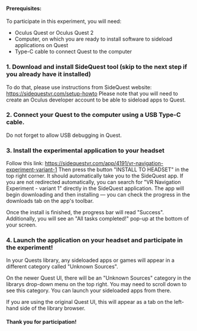 #### Prerequisites:
To participate in this experiment, you will need:
- Oculus Quest or Oculus Quest 2
- Computer, on which you are ready to install software to sideload applications on Quest
- Type-C cable to connect Quest to the computer

###  1. Download and install SideQuest tool (skip to the next step if you already have it installed)

To do that, please use instructions from SideQuest website: <https://sidequestvr.com/setup-howto>
Please note that you will need to create an Oculus developer account to be able to sideload apps to Quest.

### 2. Connect your Quest to the computer using a USB Type-C cable. 
Do not forget to allow USB debugging in Quest.

### 3. Install the experimental application to your headset

Follow this link: <https://sidequestvr.com/app/4191/vr-navigation-experiment-variant-1>
Then press the button "INSTALL TO HEADSET" in the top right corner. It should automatically take you to the SideQuest app. If you are not redirected automatically, you can search for "VR Navigation Experiment - variant 1" directly in the SideQuest application. The app will begin downloading and then installing — you can check the progress in the downloads tab on the app's toolbar.

Once the install is finished, the progress bar will read "Success". Additionally, you will see an "All tasks completed!" pop-up at the bottom of your screen.

### 4. Launch the application on your headset and participate in the experiment!

In your Quests library, any sideloaded apps or games will appear in a different category called "Unknown Sources". 

On the newer Quest UI, there will be an "Unknown Sources" category in the librarys drop-down menu on the top right. You may need to scroll down to see this category. You can launch your sideloaded apps from there.

If you are using the original Quest UI, this will appear as a tab on the left-hand side of the library browser. 

#### Thank you for participation!
